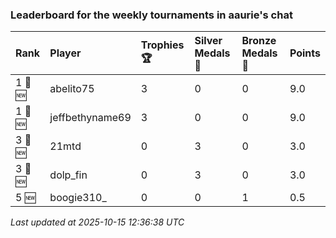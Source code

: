 ### Leaderboard for the weekly tournaments in aaurie's chat

| Rank    | Player          | Trophies 🏆 | Silver Medals 🥈 | Bronze Medals 🥉 | Points |
|:--------|:----------------|:------------|:-----------------|:-----------------|:-------|
| 1 🥇 🆕 | abelito75       | 3           | 0                | 0                | 9.0    |
| 1 🥇 🆕 | jeffbethyname69 | 3           | 0                | 0                | 9.0    |
| 3 🥉 🆕 | 21mtd           | 0           | 3                | 0                | 3.0    |
| 3 🥉 🆕 | dolp_fin        | 0           | 3                | 0                | 3.0    |
| 5 🆕    | boogie310_      | 0           | 0                | 1                | 0.5    |

_Last updated at 2025-10-15 12:36:38 UTC_